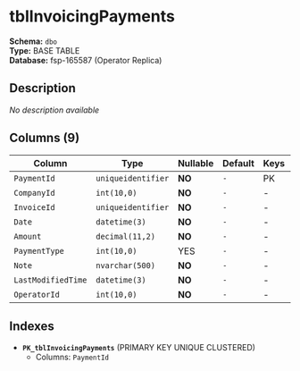 # tblInvoicingPayments

**Schema:** `dbo`  
**Type:** BASE TABLE  
**Database:** fsp-165587 (Operator Replica)

## Description

*No description available*

## Columns (9)

| Column | Type | Nullable | Default | Keys | Description |
|--------|------|----------|---------|------|-------------|
| `PaymentId` | `uniqueidentifier` | **NO** | `-` | PK | - |
| `CompanyId` | `int(10,0)` | **NO** | `-` | - | - |
| `InvoiceId` | `uniqueidentifier` | **NO** | `-` | - | - |
| `Date` | `datetime(3)` | **NO** | `-` | - | - |
| `Amount` | `decimal(11,2)` | **NO** | `-` | - | - |
| `PaymentType` | `int(10,0)` | YES | `-` | - | - |
| `Note` | `nvarchar(500)` | **NO** | `-` | - | - |
| `LastModifiedTime` | `datetime(3)` | **NO** | `-` | - | - |
| `OperatorId` | `int(10,0)` | **NO** | `-` | - | - |

## Indexes

- **`PK_tblInvoicingPayments`** (PRIMARY KEY UNIQUE CLUSTERED)
  - Columns: `PaymentId`
